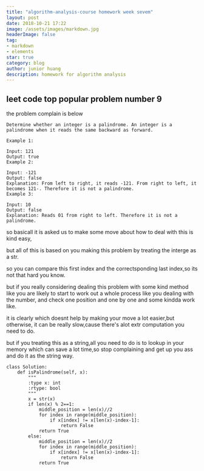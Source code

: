 ```yaml
---
title: "algorithm-analysis-course homework week sevem"
layout: post
date: 2018-10-21 17:22
image: /assets/images/markdown.jpg
headerImage: false
tag:
- markdown
- elements
star: true
category: blog
author: junior huang
description: homework for algorithm analysis
---
```


## leet code top popular problem number 9

the problem complain is below
```
Determine whether an integer is a palindrome. An integer is a palindrome when it reads the same backward as forward.

Example 1:

Input: 121
Output: true
Example 2:

Input: -121
Output: false
Explanation: From left to right, it reads -121. From right to left, it becomes 121-. Therefore it is not a palindrome.
Example 3:

Input: 10
Output: false
Explanation: Reads 01 from right to left. Therefore it is not a palindrome.
```

so basicall it is asked us to make some move about how to deal with this is kind easy,

but all of this is based on you making this problem by treating the interge as a str.

so you can compare this first index and the correctsponding last index,so its not that hard you know.

but if you really considering dealing this problem with some kind method like you are likely to start to work out a whole process like you dealing with the number, and check one position and one by one and some kindda work like.

it is clearly which doesnt help by making your move a lot easier,but otherwise, it can be really slow,cause there's alot extr computation you need to do.

but if you treating this as a string,all you need to do is to lookup in your memory which can save a lot time,so stop complaining and get up you ass and do it as the string way.

```
class Solution:
    def isPalindrome(self, x):
        """
        :type x: int
        :rtype: bool
        """
        x = str(x)
        if len(x) % 2==1:
            middle_position = len(x)//2
            for index in range(middle_position):
                if x[index] != x[len(x)-index-1]:
                    return False
            return True
        else:
            middle_position = len(x)//2
            for index in range(middle_position):
                if x[index] != x[len(x)-index-1]:
                    return False
            return True
        
```
